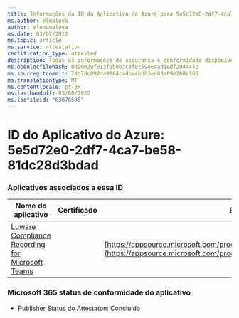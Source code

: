 ```yaml
---
title: Informações da ID do Aplicativo do Azure para 5e5d72e0-2df7-4ca7-be58-81dc28d3bdad
ms.author: elmalova
author: elenamalova
ms.date: 03/07/2022
ms.topic: article
ms.service: attestation
certification_type: attested
description: Todas as informações de segurança e conformidade disponíveis para o 5e5d72e0-2df7-4ca7-be58-81dc28d3bdad.
ms.openlocfilehash: 0d90029f013f0b0b3cef8c5946aad1edf2944472
ms.sourcegitcommit: 78d7dc892da0864cadba4bd03ed83a09e2b8a160
ms.translationtype: MT
ms.contentlocale: pt-BR
ms.lasthandoff: 03/08/2022
ms.locfileid: "63078535"
---
```

# <a name="azure-app-id-5e5d72e0-2df7-4ca7-be58-81dc28d3bdad"></a>ID do Aplicativo do Azure: 5e5d72e0-2df7-4ca7-be58-81dc28d3bdad


### <a name="apps-associated-with-this-id"></a>Aplicativos associados a essa ID:
| **Nome do aplicativo** | **Certificado** | **Exibir no AppSource** |
|--------------|---------------|-----------------------|
| [Luware Compliance Recording for Microsoft Teams](https://docs.microsoft.com/microsoft-365-app-certification/forward/luwareagzurich.recording_azure_marketplace) |  | [https://appsource.microsoft.com/product/office/luwareagzurich.recording_azure_marketplace](https://appsource.microsoft.com/product/office/luwareagzurich.recording_azure_marketplace) |

### <a name="microsoft-365-app-compliance-status"></a>Microsoft 365 status de conformidade do aplicativo
- Publisher Status do Attestaton: Concluído
